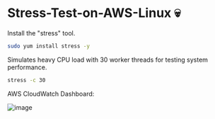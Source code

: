 # Stress-Test-on-AWS-Linux :skull:

Install the "stress" tool.
```bash
sudo yum install stress -y
```

Simulates heavy CPU load with 30 worker threads for testing system performance.
```bash
stress -c 30
```
AWS CloudWatch Dashboard:

![image](https://github.com/al3v/Stress-Test-on-AWS-Linux/assets/73062283/486fb516-cef9-4c90-a0f6-1bea7e815e89)

